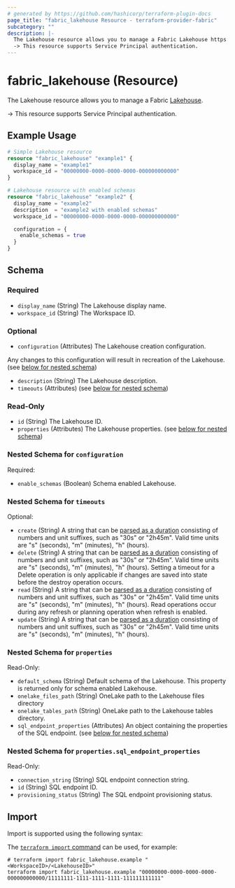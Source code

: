 ```yaml
---
# generated by https://github.com/hashicorp/terraform-plugin-docs
page_title: "fabric_lakehouse Resource - terraform-provider-fabric"
subcategory: ""
description: |-
  The Lakehouse resource allows you to manage a Fabric Lakehouse https://learn.microsoft.com/training/modules/get-started-lakehouses.
  -> This resource supports Service Principal authentication.
---
```


# fabric_lakehouse (Resource)

The Lakehouse resource allows you to manage a Fabric [Lakehouse](https://learn.microsoft.com/training/modules/get-started-lakehouses).

-> This resource supports Service Principal authentication.

## Example Usage

```terraform
# Simple Lakehouse resource
resource "fabric_lakehouse" "example1" {
  display_name = "example1"
  workspace_id = "00000000-0000-0000-0000-000000000000"
}

# Lakehouse resource with enabled schemas
resource "fabric_lakehouse" "example2" {
  display_name = "example2"
  description  = "example2 with enabled schemas"
  workspace_id = "00000000-0000-0000-0000-000000000000"

  configuration = {
    enable_schemas = true
  }
}
```

<!-- schema generated by tfplugindocs -->
## Schema

### Required

- `display_name` (String) The Lakehouse display name.
- `workspace_id` (String) The Workspace ID.

### Optional

- `configuration` (Attributes) The Lakehouse creation configuration.

Any changes to this configuration will result in recreation of the Lakehouse. (see [below for nested schema](#nestedatt--configuration))

- `description` (String) The Lakehouse description.
- `timeouts` (Attributes) (see [below for nested schema](#nestedatt--timeouts))

### Read-Only

- `id` (String) The Lakehouse ID.
- `properties` (Attributes) The Lakehouse properties. (see [below for nested schema](#nestedatt--properties))

<a id="nestedatt--configuration"></a>

### Nested Schema for `configuration`

Required:

- `enable_schemas` (Boolean) Schema enabled Lakehouse.

<a id="nestedatt--timeouts"></a>

### Nested Schema for `timeouts`

Optional:

- `create` (String) A string that can be [parsed as a duration](https://pkg.go.dev/time#ParseDuration) consisting of numbers and unit suffixes, such as "30s" or "2h45m". Valid time units are "s" (seconds), "m" (minutes), "h" (hours).
- `delete` (String) A string that can be [parsed as a duration](https://pkg.go.dev/time#ParseDuration) consisting of numbers and unit suffixes, such as "30s" or "2h45m". Valid time units are "s" (seconds), "m" (minutes), "h" (hours). Setting a timeout for a Delete operation is only applicable if changes are saved into state before the destroy operation occurs.
- `read` (String) A string that can be [parsed as a duration](https://pkg.go.dev/time#ParseDuration) consisting of numbers and unit suffixes, such as "30s" or "2h45m". Valid time units are "s" (seconds), "m" (minutes), "h" (hours). Read operations occur during any refresh or planning operation when refresh is enabled.
- `update` (String) A string that can be [parsed as a duration](https://pkg.go.dev/time#ParseDuration) consisting of numbers and unit suffixes, such as "30s" or "2h45m". Valid time units are "s" (seconds), "m" (minutes), "h" (hours).

<a id="nestedatt--properties"></a>

### Nested Schema for `properties`

Read-Only:

- `default_schema` (String) Default schema of the Lakehouse. This property is returned only for schema enabled Lakehouse.
- `onelake_files_path` (String) OneLake path to the Lakehouse files directory
- `onelake_tables_path` (String) OneLake path to the Lakehouse tables directory.
- `sql_endpoint_properties` (Attributes) An object containing the properties of the SQL endpoint. (see [below for nested schema](#nestedatt--properties--sql_endpoint_properties))

<a id="nestedatt--properties--sql_endpoint_properties"></a>

### Nested Schema for `properties.sql_endpoint_properties`

Read-Only:

- `connection_string` (String) SQL endpoint connection string.
- `id` (String) SQL endpoint ID.
- `provisioning_status` (String) The SQL endpoint provisioning status.

## Import

Import is supported using the following syntax:

The [`terraform import` command](https://developer.hashicorp.com/terraform/cli/commands/import) can be used, for example:

```shell
# terraform import fabric_lakehouse.example "<WorkspaceID>/<LakehouseID>"
terraform import fabric_lakehouse.example "00000000-0000-0000-0000-000000000000/11111111-1111-1111-1111-111111111111"
```
